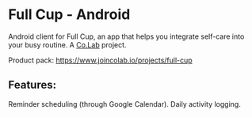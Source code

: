 # Full Cup - Android

Android client for Full Cup, an app that helps you integrate self-care into your busy routine. A [Co.Lab](https://joincolab.io) project.

Product pack: https://www.joincolab.io/projects/full-cup

## Features:
Reminder scheduling (through Google Calendar).
Daily activity logging.
